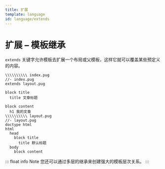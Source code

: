 ```yaml
---
title: 扩展
template: language
id: language/extends
---
```


# 扩展 &ndash; 模板继承

`extends` 关键字允许模板去扩展一个布局或父模板，这样它就可以覆盖某些预定义的内容。

```pug-preview (name='extends')
\\\\\\\\\\ index.pug
//- index.pug
extends layout.pug

block title
  title 文章标题

block content
  h1 我的文章
\\\\\\\\\\ layout.pug
//- layout.pug
doctype html
html
  head
    block title
      title 默认标题
  body
    block content
```

::: float info Note
您还可以通过多层的继承来创建强大的模板层次关系。
:::
